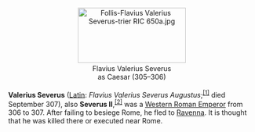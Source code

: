 <div class="photo" colspan="2" style="text-align: center; margin: 25px 0 10px;"><a class="image" href="https://en.wikipedia.org/wiki/File:Follis-Flavius_Valerius_Severus-trier_RIC_650a.jpg"><img alt="Follis-Flavius Valerius Severus-trier RIC 650a.jpg" data-file-height="307" data-file-width="600" decoding="async" height="113" src="https://upload.wikimedia.org/wikipedia/commons/thumb/a/a6/Follis-Flavius_Valerius_Severus-trier_RIC_650a.jpg/220px-Follis-Flavius_Valerius_Severus-trier_RIC_650a.jpg" srcset="https://upload.wikimedia.org/wikipedia/commons/thumb/a/a6/Follis-Flavius_Valerius_Severus-trier_RIC_650a.jpg/330px-Follis-Flavius_Valerius_Severus-trier_RIC_650a.jpg 1.5x, //upload.wikimedia.org/wikipedia/commons/thumb/a/a6/Follis-Flavius_Valerius_Severus-trier_RIC_650a.jpg/440px-Follis-Flavius_Valerius_Severus-trier_RIC_650a.jpg 2x" width="220"/></a><div style="line-height:normal;padding-bottom:0.2em;padding-top:0.2em;">Flavius Valerius Severus <br/>as Caesar (305–306)</div></div>

[comment]: # 'breakpoint'
<p><b>Valerius Severus</b> (<a class="mw-redirect" href="https://en.wikipedia.org/wiki/Latin_language" title="Latin language">Latin</a>: <i lang="la">Flavius Valerius Severus Augustus</i>;<sup class="reference" id="cite_ref-1"><a href="#cite_note-1">[1]</a></sup> died September 307), also <b>Severus II</b>,<sup class="reference" id="cite_ref-2"><a href="#cite_note-2">[2]</a></sup> was a <a class="mw-redirect" href="https://en.wikipedia.org/wiki/Western_Roman_Emperor" title="Western Roman Emperor">Western Roman Emperor</a> from 306 to 307. After failing to besiege Rome, he fled to <a href="https://en.wikipedia.org/wiki/Ravenna" title="Ravenna">Ravenna</a>. It is thought that he was killed there or executed near Rome.
</p>
